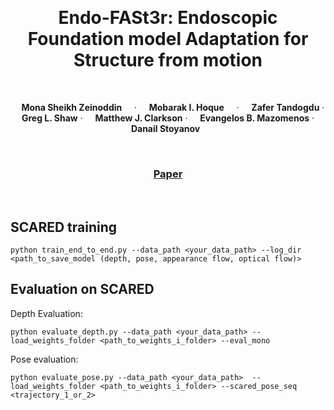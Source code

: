 

[comment]: <> (# Endo-FASt3r: Endoscopic Foundation model Adaptation for Structure from motion)



  <p align="center">
  <h1 align="center">Endo-FASt3r: Endoscopic Foundation model Adaptation for Structure from motion</h1>
  <p align="center">
    <strong>Mona Sheikh Zeinoddin</strong>
    ·
    <strong>Mobarak I. Hoque</strong>
    ·
    <strong>Zafer Tandogdu</strong>
    ·
    <strong>Greg L. Shaw</strong>
    ·
    <strong>Matthew J. Clarkson</strong>
    ·
    <strong>Evangelos B. Mazomenos</strong>
    ·
    <strong>Danail Stoyanov</strong>
  </p>

[comment]: <> (  <h2 align="center">PAPER</h2>)
  <h3 align="center"><a href="https://arxiv.org/pdf/2503.07204v1">Paper</a></h3>
  <div align="center"></div>

## SCARED training

```shell
python train_end_to_end.py --data_path <your_data_path> --log_dir <path_to_save_model (depth, pose, appearance flow, optical flow)>
```

## Evaluation on SCARED
Depth Evaluation:
```shell
python evaluate_depth.py --data_path <your_data_path> --load_weights_folder <path_to_weights_i_folder> --eval_mono
```
Pose evaluation:
```shell
python evaluate_pose.py --data_path <your_data_path>  --load_weights_folder <path_to_weights_i_folder> --scared_pose_seq <trajectory_1_or_2>
```    
